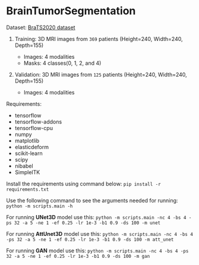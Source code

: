 # BrainTumorSegmentation

Dataset: [BraTS2020 dataset](https://ipp.cbica.upenn.edu/categories/brats2020)

1. Training: 3D MRI images from `369` patients (Height=240, Width=240, Depth=155)
    - Images: 4 modalities 
    - Masks: 4 classes(0, 1, 2, and 4)

2. Validation: 3D MRI images from `125` patients (Height=240, Width=240, Depth=155)
    - Images: 4 modalities

Requirements:
- tensorflow
- tensorflow-addons
- tensorflow-cpu
- numpy
- matplotlib
- elasticdeform
- scikit-learn
- scipy
- nibabel
- SimpleITK


Install the requirements using command below:
```pip install -r requirements.txt ```

Use the following command to see the arguments needed for running:
```python -m scripts.main -h```

For running **UNet3D** model use this:
```python -m scripts.main -nc 4 -bs 4 -ps 32 -a 5 -ne 1 -ef 0.25 -lr 1e-3 -b1 0.9 -ds 100 -m unet```

For running **AttUnet3D** model use this:
```python -m scripts.main -nc 4 -bs 4 -ps 32 -a 5 -ne 1 -ef 0.25 -lr 1e-3 -b1 0.9 -ds 100 -m att_unet```

For running **GAN** model use this:
```python -m scripts.main -nc 4 -bs 4 -ps 32 -a 5 -ne 1 -ef 0.25 -lr 1e-3 -b1 0.9 -ds 100 -m gan```